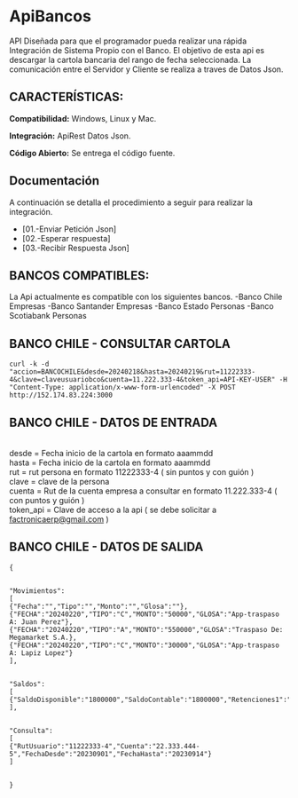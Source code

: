 # ApiBancos

API Diseñada para que el programador pueda realizar una rápida Integración de Sistema Propio con el Banco.
El objetivo de esta api es descargar la cartola bancaria del rango de fecha seleccionada.
La comunicación entre el Servidor y Cliente se realiza a traves de Datos Json.

## CARACTERÍSTICAS:

**Compatibilidad:** Windows, Linux y Mac.

**Integración:** ApiRest Datos Json.

**Código Abierto:** Se entrega el código fuente.

## Documentación

A continuación se detalla el procedimiento a seguir para realizar la integración.

-   [01.-Enviar Petición Json]
-   [02.-Esperar respuesta]
-   [03.-Recibir Respuesta Json] 

## BANCOS COMPATIBLES:

La Api actualmente es compatible con los siguientes bancos.
-Banco Chile Empresas
-Banco Santander Empresas
-Banco Estado Personas
-Banco Scotiabank Personas

## BANCO CHILE - CONSULTAR CARTOLA
````
curl -k -d "accion=BANCOCHILE&desde=20240218&hasta=20240219&rut=11222333-4&clave=claveusuariobco&cuenta=11.222.333-4&token_api=API-KEY-USER" -H "Content-Type: application/x-www-form-urlencoded" -X POST http://152.174.83.224:3000
````

## BANCO CHILE - DATOS DE ENTRADA

<br>desde = Fecha inicio de la cartola en formato aaammdd
<br>hasta = Fecha inicio de la cartola en formato aaammdd
<br>rut = rut persona en formato 11222333-4 ( sin puntos y con guión )
<br>clave = clave de la persona
<br>cuenta = Rut de la cuenta empresa a consultar en formato 11.222.333-4 ( con puntos y guión )
<br>token_api = Clave de acceso a la api ( se debe solicitar a factronicaerp@gmail.com )

## BANCO CHILE - DATOS DE SALIDA
````
{


"Movimientos":
[
{"Fecha":"","Tipo":"","Monto":"","Glosa":""},
{"FECHA":"20240220","TIPO":"C","MONTO":"50000","GLOSA":"App-traspaso A: Juan Perez"},
{"FECHA":"20240220","TIPO":"A","MONTO":"550000","GLOSA":"Traspaso De: Megamarket S.A.},
{"FECHA":"20240220","TIPO":"C","MONTO":"30000","GLOSA":"App-traspaso A: Lapiz Lopez"}
],


"Saldos":
[
{"SaldoDisponible":"1800000","SaldoContable":"1800000","Retenciones1":"200000","Retenciones2":"800000"}
],


"Consulta":
[
{"RutUsuario":"11222333-4","Cuenta":"22.333.444-5","FechaDesde":"20230901","FechaHasta":"20230914"}
]   


}
````



 

